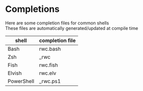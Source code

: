 # Completions
Here are some completion files for common shells  
These files are automatically generated/updated at compile time

|shell|completion file|
|---|---|
|Bash|rwc.bash|
|Zsh|_rwc|
|Fish|rwc.fish|
|Elvish|rwc.elv|
|PowerShell|_rwc.ps1|

